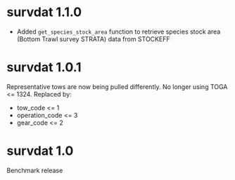 # survdat 1.1.0

* Added `get_species_stock_area` function to retrieve species stock area (Bottom Trawl survey STRATA) data from STOCKEFF

# survdat 1.0.1

Representative tows are now being pulled differently. 
No longer using TOGA <= 1324. Replaced by:
  * tow_code <= 1
  * operation_code <= 3
  * gear_code <= 2

# survdat 1.0

Benchmark release 



